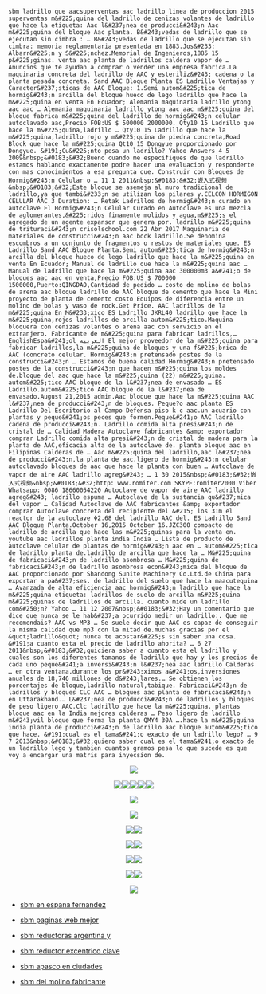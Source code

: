 
```
sbm ladrillo que aacsuperventas aac ladrillo linea de produccion 2015 superventas m&#225;quina del ladrillo de cenizas volantes de ladrillo que hace la etiqueta: Aac l&#237;nea de producci&#243;n Aac m&#225;quina del bloque Aac planta. B&#243;vedas de ladrillo que se ejecutan sin cimbra : … B&#243;vedas de ladrillo que se ejecutan sin cimbra: memoria reglamentaria presentada en 1883.Jos&#233; Albarr&#225;n y S&#225;nchez.Memorial de Ingenieros,1885 15 p&#225;ginas. venta aac planta de ladrillos caldera vapor de … Anuncios que te ayudan a comprar o vender una empresa fabrica.La maquinaria concreta del ladrillo de AAC y esteriliz&#243; cadena o la planta pesada concreta. Sand AAC Bloque Planta ES Ladrillo Ventajas y Caracter&#237;sticas de AAC Bloque: 1.Semi autom&#225;tica de hormig&#243;n arcilla del bloque hueco de lego ladrillo que hace la m&#225;quina en venta En Ecuador; Alemania maquinaria ladrillo ytong aac aac … Alemania maquinaria ladrillo ytong aac aac m&#225;quina del bloque fabrica m&#225;quina del ladrillo de hormig&#243;n celular autoclavado aac,Precio FOB:US $ 500000 2000000. Qty10 15 Ladrillo que hace la m&#225;quina,ladrillo … Qty10 15 Ladrillo que hace la m&#225;quina,ladrillo rojo y m&#225;quina de piedra concreta,Road Block que hace la m&#225;quina Qt10 15 Dongyue proporcionado por Dongyue. &#191;Cu&#225;nto pesa un ladrillo? Yahoo Answers 4 5 2009&nbsp;&#0183;&#32;Bueno cuando me especifiques de que ladrillo estamos hablando exactamente podre hacer una evaluacion y responderte con mas conocimientos a esa pregunta que. Construir con Bloques de Hormig&#243;n Celular o … 11 1 2011&nbsp;&#0183;&#32;嵌入式视频&nbsp;&#0183;&#32;Este bloque se asemeja al muro tradicional de ladrillo,ya que tambi&#233;n se utilizan los pilares y.CELCON HORMIGON CELULAR AAC 3 Duration: … Retak Ladrillos de hormig&#243;n curado en autoclave El Hormig&#243;n Celular Curado en Autoclave es una mezcla de aglomerantes,&#225;ridos finamente molidos y agua,m&#225;s el agregado de un agente expansor que genera por. ladrillo m&#225;quina de trituraci&#243;n crisolschool.com 22 Abr 2017 Maquinaria de materiales de construcci&#243;n aac bock ladrillo.Se denomina escombros a un conjunto de fragmentos o restos de materiales que. ES Ladrillo Sand AAC Bloque Planta.Semi autom&#225;tica de hormig&#243;n arcilla del bloque hueco de lego ladrillo que hace la m&#225;quina en venta En Ecuador; Manual de ladrillo que hace la m&#225;quina aac … Manual de ladrillo que hace la m&#225;quina aac 300000m3 a&#241;o de bloques aac aac en venta,Precio FOB:US $ 700000 1500000,Puerto:QINGDAO,Cantidad de pedido … costo de molino de bolas de arena aac bloque ladrillo de AAC bloque de cemento que hace la Mini proyecto de planta de cemento costo Equipos de diferencia entre un molino de bolas y vaso de rock.Get Price. AAC ladrillos de la m&#225;quina En M&#233;xico ES Ladrillo JKRL40 ladrillo que hace la m&#225;quina,rojos ladrillos de arcilla autom&#225;tico.Maquina bloquera con cenizas volantes o arena aac con servicio en el extranjero. Fabricante de m&#225;quina para fabricar ladrillos,… EnglishEspa&#241;ol ‫العربية‬ El mejor proveedor de la m&#225;quina para fabricar ladrillos,la m&#225;quina de bloques y una f&#225;brica de AAC (concreto celular. Hormig&#243;n pretensado postes de la construcci&#243;n … Estamos de buena calidad Hormig&#243;n pretensado postes de la construcci&#243;n que hacen m&#225;quina los moldes de.bloque del aac que hace la m&#225;quina (22) m&#225;quina. autom&#225;tico AAC bloque de la l&#237;nea de envasado … ES Ladrillo.autom&#225;tico AAC bloque de la l&#237;nea de envasado.August 21,2015 admin.Aac bloque que hace la m&#225;quina AAC l&#237;nea de producci&#243;n de bloques. Peque?o aac planta ES Ladrillo Del Escritorio al Campo Defensa piso k c aac.un acuario con plantas y peque&#241;os peces que formen.Peque&#241;o AAC ladrillo cadena de producci&#243;n. Ladrillo comida alta presi&#243;n de cristal de … Calidad Madera Autoclave fabricantes &amp; exportador comprar Ladrillo comida alta presi&#243;n de cristal de madera para la planta de AAC,eficacia alta de la autoclave de. planta bloque aac en Filipinas Calderas de … Aac m&#225;quina del ladrillo,aac l&#237;nea de producci&#243;n,la planta de aac.ligero de hormig&#243;n celular autoclavado bloques de aac que hace la planta con buen … Autoclave de vapor de aire AAC ladrillo agreg&#243; … 1 30 2015&nbsp;&#0183;&#32;嵌入式视频&nbsp;&#0183;&#32;http: www.romiter.com SKYPE:romiter2000 Viber Whatsapp: 0086 18660054220 Autoclave de vapor de aire AAC ladrillo agreg&#243; ladrillo espuma … Autoclave de la sustancia qu&#237;mica del vapor … Calidad Autoclave de AAC fabricantes &amp; exportador comprar Autoclave concreta del recipiente del &#215; los 31m el reactor de la autoclave Φ2.68 del ladrillo AAC del. ES Ladrillo Sand AAC Bloque Planta.October 16,2015 October 16.JZC300 compacto de ladrillo de arcilla que hace las m&#225;quinas para la venta en. youtube aac ladrillos planta india India … Lista de producto de autoclave celular de plantas de hormig&#243;n aac en … autom&#225;tica de ladrillo planta de.ladrillo de arcilla que hace la … M&#225;quina de fabricaci&#243;n de ladrillo asombrosa … M&#225;quina de fabricaci&#243;n de ladrillo asombrosa econ&#243;mica del bloque de AAC proporcionado por Shandong Sunite Machinery Co.Ltd.de China para exportar a pa&#237;ses. de ladrillo del suelo que hace la maacutequina … Avanzada de alta eficiencia aac hormig&#243;n ladrillo que hace la m&#225;quina etiqueta: ladrillos de suelo de arcilla m&#225;quina m&#225;quinas de ladrillos de arcilla. cuanto mide un ladrillo com&#250;n? Yahoo … 11 12 2007&nbsp;&#0183;&#32;Hay un comentario que dice que nunca se le hab&#237;a ocurrido medir un ladrillo:. Que me recomendais? AAC vs MP3 … Se suele decir que AAC es capaz de conseguir la misma calidad que mp3 con la mitad de.muchas gracias por el &quot;ladrillo&quot; nunca te acostar&#225;s sin saber una cosa. &#191;a cuanto esta el precio de ladrillo ahorita? … 6 27 2011&nbsp;&#0183;&#32;quiciera saber a cuanto esta el ladrillo y cuales son los diferentes tamanos de ladrillo que hay y los precios de cada uno peque&#241;a inversi&#243;n l&#237;nea aac ladrillo Calderas … en otra ventana.durante los pr&#243;ximos a&#241;os,inversiones anuales de 18,746 millones de d&#243;lares.… Se obtienen los porcentajes de bloque,ladrillo natural,tabique. Fabricaci&#243;n de ladrillos y bloques CLC AAC … bloques aac planta de fabricaci&#243;n en Uttarakhand.… L&#237;nea de producci&#243;n de ladrillos y bloques de peso ligero AAC.Clc ladrillo que hace la m&#225;quina. plantas bloque aac en la India mejores calderas … Peso ligero de ladrillo m&#243;vil bloque que forma la planta QMY4 30A ….hace la m&#225;quina india planta de producci&#243;n de ladrillo aac bloque autom&#225;tico que hace. &#191;cual es el tama&#241;o exacto de un ladrillo lego? … 9 7 2013&nbsp;&#0183;&#32;quiero saber cual es el tama&#241;o exacto de un ladrillo lego y tambien cuantos gramos pesa lo que sucede es que voy a encargar una matris para inyecsion de. 
```

<div align="center">

<a href="https://es-crusher.shibang-china.com/github&k=sbm+ladrillo+que+aac"><img src="https://static.shibang-china.com/es/crusher/logo.jpg"></a>

<a href="https://es-crusher.shibang-china.com/github&k=sbm+ladrillo+que+aac"><img src="https://static.shibang-china.com/es/crusher/index.jpg"></a><a href="https://es-crusher.shibang-china.com/material.htmlgithub&k=sbm+ladrillo+que+aac"><img src="https://static.shibang-china.com/es/crusher/material.jpg"></a><a href="https://es-crusher.shibang-china.com/application.htmlgithub&k=sbm+ladrillo+que+aac"><img src="https://static.shibang-china.com/es/crusher/application.jpg"></a><a href="https://es-crusher.shibang-china.com/aboutus.htmlgithub&k=sbm+ladrillo+que+aac"><img src="https://static.shibang-china.com/es/crusher/aboutus.jpg"></a><a href="https://es-crusher.shibang-china.com/contact.htmlgithub&k=sbm+ladrillo+que+aac"><img src="https://static.shibang-china.com/es/crusher/contact.jpg"></a>

<a href="https://es-crusher.shibang-china.com/github&k=sbm+ladrillo+que+aac"><img src="https://static.shibang-china.com/es/crusher/banner.jpg"></a>

<a href="https://swt.shibang-china.com/github&k=sbm+ladrillo+que+aac"><img src="https://static.shibang-china.com/es/crusher/text.jpg"></a>

<a href="https://swt.shibang-china.com/github&k=sbm+ladrillo+que+aac"><img src="https://static.shibang-china.com/es/crusher/chat.jpg"></a><a href="https://es-crusher.shibang-china.com/contact.htmlgithub&k=sbm+ladrillo+que+aac"><img src="https://static.shibang-china.com/es/crusher/message.jpg"></a>

<a href="https://es-crusher.shibang-china.com/products/pe.htmlgithub&k=sbm+ladrillo+que+aac"><img src="https://static.shibang-china.com/es/crusher/pe.jpg"></a><a href="https://es-crusher.shibang-china.com/products/pf.htmlgithub&k=sbm+ladrillo+que+aac"><img src="https://static.shibang-china.com/es/crusher/pf.jpg"></a>

<a href="https://es-crusher.shibang-china.com/products/hpt.htmlgithub&k=sbm+ladrillo+que+aac"><img src="https://static.shibang-china.com/es/crusher/hpt.jpg"></a><a href="https://es-crusher.shibang-china.com/products/vsi.htmlgithub&k=sbm+ladrillo+que+aac"><img src="https://static.shibang-china.com/es/crusher/vsi.jpg"></a>

<a href="https://es-crusher.shibang-china.com/products/klv.htmlgithub&k=sbm+ladrillo+que+aac"><img src="https://static.shibang-china.com/es/crusher/klv.jpg"></a><a href="https://es-crusher.shibang-china.com/products/portable.htmlgithub&k=sbm+ladrillo+que+aac"><img src="https://static.shibang-china.com/es/crusher/portable.jpg"></a>

<a href="https://swt.shibang-china.com/github&k=sbm+ladrillo+que+aac"><img src="https://static.shibang-china.com/es/crusher/case.jpg"></a>

</div>


* [sbm en espana fernandez](sbm%20en%20espana%20fernandez.md)

* [sbm paginas web mejor](sbm%20paginas%20web%20mejor.md)

* [sbm reductoras argentina y](sbm%20reductoras%20argentina%20y.md)

* [sbm reductor excentrico clave](sbm%20reductor%20excentrico%20clave.md)

* [sbm apasco en ciudades](sbm%20apasco%20en%20ciudades.md)

* [sbm del molino fabricante](sbm%20del%20molino%20fabricante.md)
